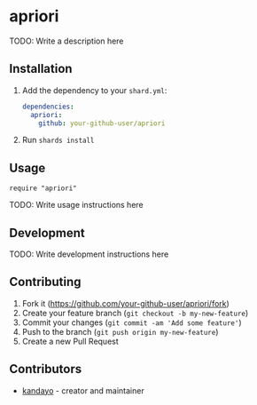 # apriori

TODO: Write a description here

## Installation

1. Add the dependency to your `shard.yml`:

   ```yaml
   dependencies:
     apriori:
       github: your-github-user/apriori
   ```

2. Run `shards install`

## Usage

```crystal
require "apriori"
```

TODO: Write usage instructions here

## Development

TODO: Write development instructions here

## Contributing

1. Fork it (<https://github.com/your-github-user/apriori/fork>)
2. Create your feature branch (`git checkout -b my-new-feature`)
3. Commit your changes (`git commit -am 'Add some feature'`)
4. Push to the branch (`git push origin my-new-feature`)
5. Create a new Pull Request

## Contributors

- [kandayo](https://github.com/your-github-user) - creator and maintainer
